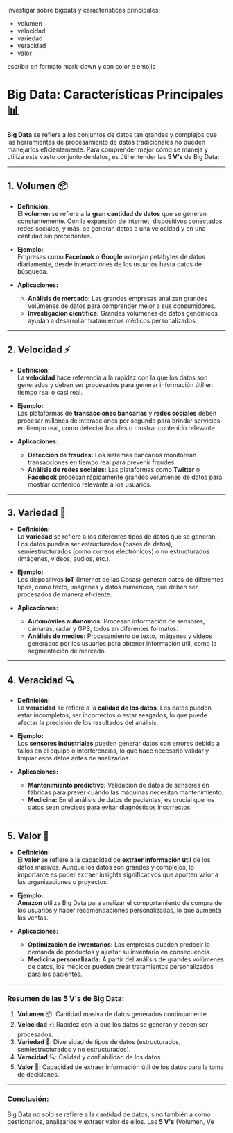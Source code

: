 investigar sobre bigdata y caracteristicas principales:
- volumen
- velocidad
- variedad
- veracidad
- valor

escribir en formato mark-down y con color e emojis

# **Big Data: Características Principales** 📊

**Big Data** se refiere a los conjuntos de datos tan grandes y complejos que las herramientas de procesamiento de datos tradicionales no pueden manejarlos eficientemente. Para comprender mejor cómo se maneja y utiliza este vasto conjunto de datos, es útil entender las **5 V's** de Big Data:

---

## 1. **Volumen** 📦

- **Definición:**  
  El **volumen** se refiere a la **gran cantidad de datos** que se generan constantemente. Con la expansión de internet, dispositivos conectados, redes sociales, y más, se generan datos a una velocidad y en una cantidad sin precedentes.

- **Ejemplo:**  
  Empresas como **Facebook** o **Google** manejan petabytes de datos diariamente, desde interacciones de los usuarios hasta datos de búsqueda.

- **Aplicaciones:**  
  - **Análisis de mercado:** Las grandes empresas analizan grandes volúmenes de datos para comprender mejor a sus consumidores.
  - **Investigación científica:** Grandes volúmenes de datos genómicos ayudan a desarrollar tratamientos médicos personalizados.

---

## 2. **Velocidad** ⚡

- **Definición:**  
  La **velocidad** hace referencia a la rapidez con la que los datos son generados y deben ser procesados para generar información útil en tiempo real o casi real.

- **Ejemplo:**  
  Las plataformas de **transacciones bancarias** y **redes sociales** deben procesar millones de interacciones por segundo para brindar servicios en tiempo real, como detectar fraudes o mostrar contenido relevante.

- **Aplicaciones:**  
  - **Detección de fraudes:** Los sistemas bancarios monitorean transacciones en tiempo real para prevenir fraudes.
  - **Análisis de redes sociales:** Las plataformas como **Twitter** o **Facebook** procesan rápidamente grandes volúmenes de datos para mostrar contenido relevante a los usuarios.

---

## 3. **Variedad** 🌈

- **Definición:**  
  La **variedad** se refiere a los diferentes tipos de datos que se generan. Los datos pueden ser estructurados (bases de datos), semiestructurados (como correos electrónicos) o no estructurados (imágenes, videos, audios, etc.).

- **Ejemplo:**  
  Los dispositivos **IoT** (Internet de las Cosas) generan datos de diferentes tipos, como texto, imágenes y datos numéricos, que deben ser procesados de manera eficiente.

- **Aplicaciones:**  
  - **Automóviles autónomos:** Procesan información de sensores, cámaras, radar y GPS, todos en diferentes formatos.
  - **Análisis de medios:** Procesamiento de texto, imágenes y videos generados por los usuarios para obtener información útil, como la segmentación de mercado.

---

## 4. **Veracidad** 🔍

- **Definición:**  
  La **veracidad** se refiere a la **calidad de los datos**. Los datos pueden estar incompletos, ser incorrectos o estar sesgados, lo que puede afectar la precisión de los resultados del análisis.

- **Ejemplo:**  
  Los **sensores industriales** pueden generar datos con errores debido a fallos en el equipo o interferencias, lo que hace necesario validar y limpiar esos datos antes de analizarlos.

- **Aplicaciones:**  
  - **Mantenimiento predictivo:** Validación de datos de sensores en fábricas para prever cuándo las máquinas necesitan mantenimiento.
  - **Medicina:** En el análisis de datos de pacientes, es crucial que los datos sean precisos para evitar diagnósticos incorrectos.

---

## 5. **Valor** 💎

- **Definición:**  
  El **valor** se refiere a la capacidad de **extraer información útil** de los datos masivos. Aunque los datos son grandes y complejos, lo importante es poder extraer insights significativos que aporten valor a las organizaciones o proyectos.

- **Ejemplo:**  
  **Amazon** utiliza Big Data para analizar el comportamiento de compra de los usuarios y hacer recomendaciones personalizadas, lo que aumenta las ventas.

- **Aplicaciones:**  
  - **Optimización de inventarios:** Las empresas pueden predecir la demanda de productos y ajustar su inventario en consecuencia.
  - **Medicina personalizada:** A partir del análisis de grandes volúmenes de datos, los médicos pueden crear tratamientos personalizados para los pacientes.

---

### **Resumen de las 5 V's de Big Data:**

1. **Volumen** 📦: Cantidad masiva de datos generados continuamente.
2. **Velocidad** ⚡: Rapidez con la que los datos se generan y deben ser procesados.
3. **Variedad** 🌈: Diversidad de tipos de datos (estructurados, semiestructurados y no estructurados).
4. **Veracidad** 🔍: Calidad y confiabilidad de los datos.
5. **Valor** 💎: Capacidad de extraer información útil de los datos para la toma de decisiones.

---

### **Conclusión:**

Big Data no solo se refiere a la cantidad de datos, sino también a cómo gestionarlos, analizarlos y extraer valor de ellos. Las **5 V's** (Volumen, Ve
